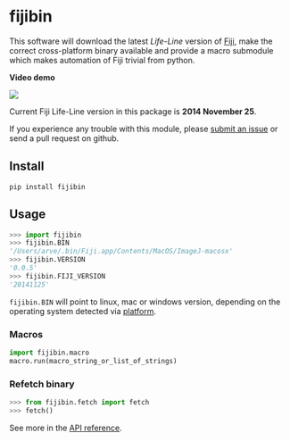 # fijibin
This software will download the latest *Life-Line* version of
[Fiji](http://fiji.sc/), make the correct cross-platform binary available and
provide a macro submodule which makes automation of Fiji trivial from python.

**Video demo**

[![](http://img.youtube.com/vi/v0q88SisBtw/0.jpg)](http://youtu.be/v0q88SisBtw)

Current Fiji Life-Line version in this package is **2014 November 25**.

If you experience any trouble with this module, please
[submit an issue](https://github.com/arve0/fijibin/issues/new) or send a
pull request on github.

## Install
```
pip install fijibin
```

## Usage
```python
>>> import fijibin
>>> fijibin.BIN
'/Users/arve/.bin/Fiji.app/Contents/MacOS/ImageJ-macosx'
>>> fijibin.VERSION
'0.0.5'
>>> fijibin.FIJI_VERSION
'20141125'
```

`fijibin.BIN` will point to linux, mac or windows version, depending on the
operating system detected via [platform](https://docs.python.org/3.4/library/platform.html).

### Macros
```python
import fijibin.macro
macro.run(macro_string_or_list_of_strings)
```

### Refetch binary
```python
>>> from fijibin.fetch import fetch
>>> fetch()
```

See more in the [API reference](http://fijibin.readthedocs.org/).
